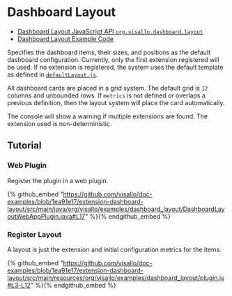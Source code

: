 # Dashboard Layout

* [Dashboard Layout JavaScript API `org.visallo.dashboard.layout`](../../../javascript/org.visallo.dashboard.layout.html)
* [Dashboard Layout Example Code](https://github.com/visallo/doc-examples/tree/master/extension-dashboard-layout)

Specifies the dashboard items, their sizes, and positions as the default dashboard configuration. Currently, only the first extension registered will be used. If no extension is registered, the system uses the default template as defined in [`defaultLayout.js`](https://github.com/visallo/visallo/blob/master/web/war/src/main/webapp/js/dashboard/defaultLayout.js).

All dashboard cards are placed in a grid system. The default grid is `12` columns and unbounded rows. If `metrics` is not defined or overlaps a previous definition, then the layout system will place the card automatically.

<div class="alert alert-warning">
The console will show a warning if multiple extensions are found. The extension used is non-deterministic.
</div>

## Tutorial

### Web Plugin

Register the plugin in a web plugin.

{% github_embed "https://github.com/visallo/doc-examples/blob/1ea91e17/extension-dashboard-layout/src/main/java/org/visallo/examples/dashboard_layout/DashboardLayoutWebAppPlugin.java#L17" %}{% endgithub_embed %}

### Register Layout

A layout is just the extension and initial configuration metrics for the items.

{% github_embed "https://github.com/visallo/doc-examples/blob/1ea91e17/extension-dashboard-layout/src/main/resources/org/visallo/examples/dashboard_layout/plugin.js#L3-L12" %}{% endgithub_embed %}


